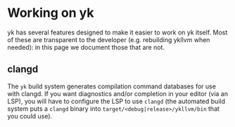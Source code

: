 # Working on yk

yk has several features designed to make it easier to work on yk itself. Most
of these are transparent to the developer (e.g. rebuilding ykllvm when needed):
in this page we document those that are not.


## clangd

The `yk` build system generates compilation command databases for use with
clangd. If you want diagnostics and/or completion in your editor (via an LSP),
you will have to configure the LSP to use `clangd` (the automated build system
puts a `clangd` binary into `target/<debug|release>/ykllvm/bin` that you could
use).
